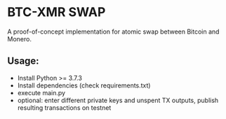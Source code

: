 # BTC-XMR SWAP

A proof-of-concept implementation for atomic swap between Bitcoin and Monero.

## Usage:

- Install Python >= 3.7.3
- Install dependencies (check requirements.txt)
- execute main.py
- optional: enter different private keys and unspent TX outputs, publish resulting transactions on testnet
